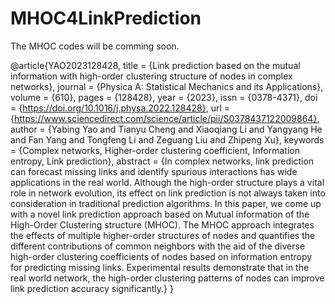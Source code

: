 # MHOC4LinkPrediction

The MHOC codes will be comming soon.

@article{YAO2023128428,
title = {Link prediction based on the mutual information with high-order clustering structure of nodes in complex networks},
journal = {Physica A: Statistical Mechanics and its Applications},
volume = {610},
pages = {128428},
year = {2023},
issn = {0378-4371},
doi = {https://doi.org/10.1016/j.physa.2022.128428},
url = {https://www.sciencedirect.com/science/article/pii/S0378437122009864},
author = {Yabing Yao and Tianyu Cheng and Xiaoqiang Li and Yangyang He and Fan Yang and Tongfeng Li and Zeguang Liu and Zhipeng Xu},
keywords = {Complex networks, Higher-order clustering coefficient, Information entropy, Link prediction},
abstract = {In complex networks, link prediction can forecast missing links and identify spurious interactions has wide applications in the real world. Although the high-order structure plays a vital role in network evolution, its effect on link prediction is not always taken into consideration in traditional prediction algorithms. In this paper, we come up with a novel link prediction approach based on Mutual information of the High-Order Clustering structure (MHOC). The MHOC approach integrates the effects of multiple higher-order structures of nodes and quantifies the different contributions of common neighbors with the aid of the diverse high-order clustering coefficients of nodes based on information entropy for predicting missing links. Experimental results demonstrate that in the real world network, the high-order clustering patterns of nodes can improve link prediction accuracy significantly.}
}
